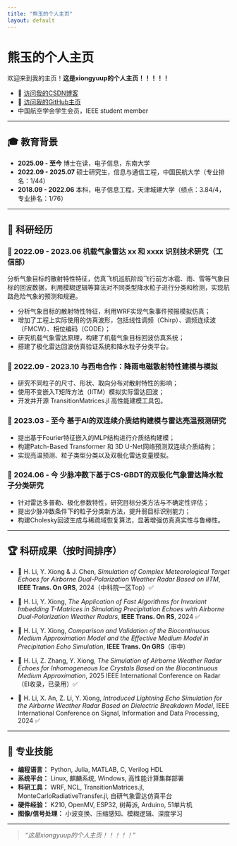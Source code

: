 ```yaml
---
title: "熊玉的个人主页"
layout: default
---
```


# 熊玉的个人主页

欢迎来到我的主页！**这是xiongyuup的个人主页！！！！！**

- 🔗 [访问我的CSDN博客](https://your-csdn-link.com)
- 🔗 [访问我的GitHub主页](https://github.com/xiongyuup)
- 中国航空学会学生会员，IEEE student member

---

## 🎓 教育背景

- **2025.09 - 至今** 博士在读，电子信息，东南大学  
- **2022.09 - 2025.07** 硕士研究生，信息与通信工程，中国民航大学（专业排名：1/44）  
- **2018.09 - 2022.06** 本科，电子信息工程，天津城建大学（绩点：3.84/4，专业排名：1/76）  

---

## 🧪 科研经历

### 📌 2022.09 - 2023.06 机载气象雷达 xx 和 xxxx 识别技术研究（工信部）

分析气象目标的散射特性特征，仿真飞机巡航阶段飞行前方冰雹、雨、雪等气象目标的回波数据，利用模糊逻辑等算法对不同类型降水粒子进行分类和检测，实现航路危险气象的预测和规避。

- 分析气象目标的散射特性特征，利用WRF实现气象事件预报模拟仿真；
- 增加了工程上实际使用的仿真波形，包括线性调频（Chirp）、调频连续波（FMCW）、相位编码（CODE）；
- 研究机载气象雷达原理，构建了机载气象目标回波仿真系统；
- 搭建了极化雷达回波仿真验证系统和降水粒子分类平台。

### 📌 2022.09 - 2023.10 与西电合作：降雨电磁散射特性建模与模拟

- 研究不同粒子的尺寸、形状、取向分布对散射特性的影响；
- 使用不变嵌入T矩阵方法（IITM）模拟实际雷达回波；
- 开发并开源 TransitionMatrices.jl 高性能建模工具包。

### 📌 2023.03 - 至今 基于AI的双连续介质结构建模与雷达亮温预测研究

- 提出基于Fourier特征嵌入的MLP结构进行介质结构建模；
- 构建Patch-Based Transformer 和 3D U-Net网络预测双连续介质结构；
- 实现亮温预测、粒子类型分类以及双极化雷达变量模拟。

### 📌 2024.06 - 今 少脉冲数下基于CS-GBDT的双极化气象雷达降水粒子分类研究

- 针对雷达多普勒、极化参数特性，研究目标分类方法与不确定性评估；
- 提出少脉冲数条件下的粒子分类新方法，提升弱目标识别能力；
- 构建Cholesky回波生成与稀疏域恢复算法，显著增强仿真真实性与鲁棒性。

---

## 🏆 科研成果（按时间排序）

- 📄 H. Li, Y. Xiong & J. Chen, *Simulation of Complex Meteorological Target Echoes for Airborne Dual-Polarization Weather Radar Based on IITM*, **IEEE Trans. On GRS**, 2024（中科院一区Top）✅

- 📄 H. Li, Y. Xiong, *The Application of Fast Algorithms for Invariant Imbedding T-Matrices in Simulating Precipitation Echoes with Airborne Dual-Polarization Weather Radars*, **IEEE Trans. On RS**, 2024 ✅

- 📝 H. Li, Y. Xiong, *Comparison and Validation of the Biocontinuous Medium Approximation Model and the Effective Medium Model in Precipitation Echo Simulation*, **IEEE Trans. On GRS**（审中）

- 📝 H. Li, Z. Zhang, Y. Xiong, *The Simulation of Airborne Weather Radar Echoes for Inhomogeneous Ice Crystals Based on the Biocontinuous Medium Approximation*, 2025 IEEE International Conference on Radar（EI收录，已录用）✅

- 📝 H. Li, X. An, Z. Li, Y. Xiong, *Introduced Lightning Echo Simulation for the Airborne Weather Radar Based on Dielectric Breakdown Model*, IEEE International Conference on Signal, Information and Data Processing, 2024 ✅

---

## 💼 专业技能

- **编程语言：** Python, Julia, MATLAB, C, Verilog HDL  
- **系统平台：** Linux, 麒麟系统, Windows, 高性能计算集群部署  
- **科研工具：** WRF, NCL, TransitionMatrices.jl, MonteCarloRadiativeTransfer.jl, 自研气象雷达仿真平台  
- **硬件经验：** K210, OpenMV, ESP32, 树莓派, Arduino, 51单片机  
- **图像/信号处理：** 小波变换、压缩感知、模糊逻辑、深度学习  

---

> *“这是xiongyuup的个人主页！！！！！”*
